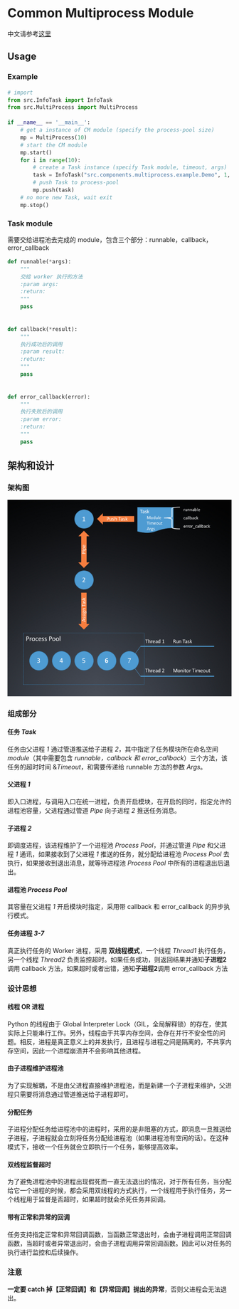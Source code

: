 # Common Multiprocess Module

中文请参考[这里](https://github.com/joddiy/multiprocess/tree/CN)

## Usage

### Example

```python
# import
from src.InfoTask import InfoTask
from src.MultiProcess import MultiProcess

if __name__ == '__main__':
    # get a instance of CM module (specify the process-pool size)
    mp = MultiProcess(10)
    # start the CM module
    mp.start()
    for i in range(10):
        # create a Task instance (specify Task module, timeout, args)
        task = InfoTask("src.components.multiprocess.example.Demo", 1, (i, i))
        # push Task to process-pool
        mp.push(task)
    # no more new Task, wait exit
    mp.stop()
```
### Task module
需要交给进程池去完成的 module，包含三个部分：runnable，callback，error_callback

```python
def runnable(*args):
    """
    交给 worker 执行的方法
    :param args:
    :return:
    """
    pass


def callback(*result):
    """
    执行成功后的调用
    :param result:
    :return:
    """
    pass


def error_callback(error):
    """
    执行失败后的调用
    :param error:
    :return:
    """
    pass

```

## 架构和设计

### 架构图

![架构图](asset/structure.png)

### 组成部分

#### 任务 *Task*

任务由父进程 *1* 通过管道推送给子进程 *2*，其中指定了任务模块所在命名空间 *module*（其中需要包含 *runnable，callback 和 error_callback*）三个方法，该任务的超时时间 &*Timeout*，和需要传递给 runnable 方法的参数 *Args*。


#### 父进程 *1*

即入口进程，与调用入口在统一进程，负责开启模块，在开启的同时，指定允许的进程池容量，父进程通过管道 *Pipe* 向子进程 *2* 推送任务消息。

#### 子进程 *2*

即调度进程，该进程维护了一个进程池 *Process Pool*，并通过管道 *Pipe* 和父进程 *1* 通讯，如果接收到了父进程 *1* 推送的任务，就分配给进程池 *Process Pool* 去执行，如果接收到退出消息，就等待进程池 *Process Pool* 中所有的进程退出后退出。

#### 进程池 *Process Pool*

其容量在父进程 *1* 开启模块时指定，采用带 callback 和 error_callback 的异步执行模式。

#### 任务进程 *3-7*

真正执行任务的 Worker 进程，采用 **双线程模式**，一个线程 *Thread1* 执行任务，另一个线程 *Thread2* 负责监控超时。如果任务成功，则返回结果并通知**子进程2**调用 callback 方法，如果超时或者出错，通知**子进程2**调用 error_callback 方法


### 设计思想

#### 线程 OR 进程

Python 的线程由于 Global Interpreter Lock（GIL，全局解释锁）的存在，使其实际上只能串行工作。另外，线程由于共享内存空间，会存在并行不安全性的问题。相反，进程是真正意义上的并发执行，且进程与进程之间是隔离的，不共享内存空间，因此一个进程崩溃并不会影响其他进程。

#### 由子进程维护进程池

为了实现解耦，不是由父进程直接维护进程池，而是新建一个子进程来维护，父进程只需要将消息通过管道推送给子进程即可。


#### 分配任务

子进程分配任务给进程池中的进程时，采用的是非阻塞的方式，即消息一旦推送给子进程，子进程就会立刻将任务分配给进程池（如果进程池有空闲的话）。在这种模式下，接收一个任务就会立即执行一个任务，能够提高效率。

#### 双线程监督超时

为了避免进程池中的进程出现假死而一直无法退出的情况，对于所有任务，当分配给它一个进程的时候，都会采用双线程的方式执行，一个线程用于执行任务，另一个线程用于监督是否超时，如果超时就会杀死任务并回调。

#### 带有正常和异常的回调

任务支持指定正常和异常回调函数，当函数正常退出时，会由子进程调用正常回调函数，当超时或者异常退出时，会由子进程调用异常回调函数。因此可以对任务的执行进行监控和后续操作。

### 注意

**一定要 catch 掉【正常回调】和【异常回调】抛出的异常**，否则父进程会无法退出。

